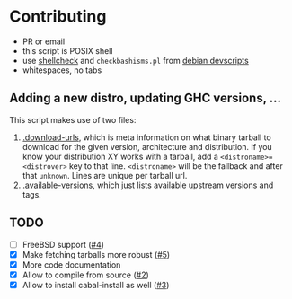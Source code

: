# Contributing

* PR or email
* this script is POSIX shell
* use [shellcheck](https://github.com/koalaman/shellcheck) and `checkbashisms.pl` from [debian devscripts](http://http.debian.net/debian/pool/main/d/devscripts/devscripts_2.18.4.tar.xz)
* whitespaces, no tabs

## Adding a new distro, updating GHC versions, ...

This script makes use of two files:

1. [.download-urls](https://gitlab.haskell.org/haskell/ghcup/raw/master/.download-urls),
   which is meta information on what binary tarball to download for the given version, architecture and distribution.
   If you know your distribution XY works with a tarball, add a `<distroname>=<distrover>` key to that line. `<distroname>`
   will be the fallback and after that `unknown`. Lines are unique per tarball url.
2. [.available-versions](https://gitlab.haskell.org/haskell/ghcup/raw/master/.available-versions),
   which just lists available upstream versions and tags.

## TODO

- [ ] FreeBSD support ([#4](https://gitlab.haskell.org/haskell/ghcup/issues/4))
- [x] Make fetching tarballs more robust ([#5](https://gitlab.haskell.org/haskell/ghcup/issues/5))
- [x] More code documentation
- [x] Allow to compile from source ([#2](https://gitlab.haskell.org/haskell/ghcup/issues/2))
- [x] Allow to install cabal-install as well ([#3](https://gitlab.haskell.org/haskell/ghcup/issues/3))
